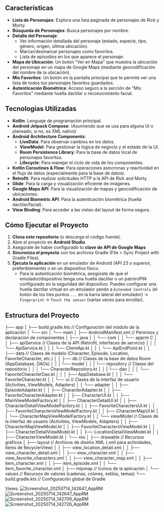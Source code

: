 ## Características

* **Lista de Personajes**: Explora una lista paginada de personajes de Rick y Morty.
* **Búsqueda de Personajes**: Busca personajes por nombre.
* **Detalle del Personaje**:
    * Ver información detallada del personaje (estado, especie, tipo, género, origen, última ubicación).
    * Marcar/desmarcar personajes como favoritos.
    * Lista de episodios en los que aparece el personaje.
* **Mapa de Ubicación**: Un botón "Ver en Mapa" que muestra la ubicación del personaje en un mapa de Google Maps (mediante geocodificación del nombre de la ubicación).
* **Mis Favoritos**: Un botón en la pantalla principal que te permite ver una lista de todos tus personajes favoritos guardados.
* **Autenticación Biométrica**: Acceso seguro a la sección de "Mis Favoritos" mediante huella dactilar o reconocimiento facial.

## Tecnologías Utilizadas

* **Kotlin**: Lenguaje de programación principal.
* **Android Jetpack Compose**: (Asumiendo que se usa para alguna UI o planeado, si no, es XML nativo)
* **Android Architecture Components**:
    * **LiveData**: Para observar cambios en los datos.
    * **ViewModel**: Para gestionar la lógica de negocio y el estado de la UI.
    * **Room Persistence Library**: Para la base de datos local de personajes favoritos.
    * **Lifecycle**: Para manejar el ciclo de vida de los componentes.
* **Kotlin Coroutines & Flow**: Para operaciones asíncronas y reactividad en el flujo de datos (especialmente para la base de datos).
* **Retrofit**: Para realizar solicitudes HTTP a la API de Rick and Morty.
* **Glide**: Para la carga y visualización eficiente de imágenes.
* **Google Maps API**: Para la visualización de mapas y geocodificación de ubicaciones.
* **Android Biometric API**: Para la autenticación biométrica (huella dactilar/facial).
* **View Binding**: Para acceder a las vistas del layout de forma segura.


## Cómo Ejecutar el Proyecto

1.  **Clona este repositorio** (o descarga el código fuente).
2.  Abre el proyecto en **Android Studio**.
3.  Asegúrate de haber configurado tu **clave de API de Google Maps** 
4.  **Sincroniza el proyecto** con los archivos Gradle (File > Sync Project with Gradle Files).
5.  **Ejecuta la aplicación** en un emulador de Android (API 23 o superior, preferiblemente) o en un dispositivo físico.
    * Para la autenticación biométrica, asegúrate de que el emulador/dispositivo tenga una huella dactilar o un patrón/PIN configurado en la seguridad del dispositivo. Puedes configurar una huella dactilar virtual en un emulador yendo a `Extended Controls` (el botón de los tres puntos `...` en la barra lateral del emulador) -> `Fingerprint` -> `Touch the sensor` (varias veces para enrollar).

## Estructura del Proyecto

├── app
│   ├── build.gradle.kts           // Configuración del módulo de la aplicación
│   └── src
│       └── main
│           ├── AndroidManifest.xml // Permisos y declaración de componentes
│           ├── java
│           │   └── com
│           │       └── apprm
C
│           │               ├── apiService       // Clases de la API (Retrofit, interfaces de servicio)
│           │               │   └── ApiService.kt
│           │               │   └── ClientApi.kt
│           │               │   └── ApiEndPoint.kt
│           │               ├── data         // Clases de modelo (Character, Episode, Location, FavoriteCharacter, etc.)
│           │               ├── db           // Clases de la base de datos Room (AppDatabase, DAOs)
│           │               |    └── model
│           │               |    └── repository // Clases del repositorio
│           │               │         └── CharacterRepository.kt
│           │               |    └── dao
│           │               │         └── FavoriteCharacterDao.kt
│           │               │   ├── AppDatabase.kt
│           │               │   └── FavoriteCharacter.kt
│           │               └── ui           // Clases de la interfaz de usuario (Activities, ViewModels, Adapters)
│           │                    └── adapter
│           │                           ├── EpisodeAdapter.kt
│           │                           ├── CharacterAdapter.kt
│           │                           ├── FavoriteCharacterAdapter.kt
│           │                   ├── CharacterUI.kt
│           │                   ├── MainViewModelFactory.kt
│           │                   ├── CharacterDetailUI.kt
│           │                   ├── CharacterDetailViewModelFactory.kt
│           │                   ├── FavoriteCharactersUI.kt
│           │                   ├── FavoriteCharactersViewModelFactory.kt
│           │                   ├── CharacterMapUI.kt
│           │                   └── CharacterMapViewModelFactory.kt
│           │               └── viewModel  // Clases de la interfaz de usuario (Activities, ViewModels, Adapters)
│           │                      ├── CharacterMapViewModel.kt
│           │                      ├── FavoriteCharactersViewModel.kt
│           │                      ├── CharacterDetailViewModel.kt
│           │                      ├── LocationDetailViewModel.kt
│           │                      ├── CharacterViewModel.kt
│           └── res
│               ├── drawable       // Recursos gráficos
│               ├── layout         // Archivos de diseño XML (.xml para actividades, ítems de RecyclerView)
│               │   ├── view_location_detail.xml
│               │   ├── view_character_detail.xml
│               │   ├── view_character.xml
│               │   ├── view_favorite_characters.xml
│               │   ├── view_character_map.xml
│               │   ├── item_character.xml
│               │   ├── item_episode.xml
│               │   └── item_favorite_character.xml
│               ├── mipmap         // Iconos de la aplicación
│               └── values         // Recursos de valores (cadenas, colores, estilos, temas)
└── build.gradle.kts           // Configuración global de Gradle

Views:
![Screenshot_20250714_142647_AppRM](https://github.com/user-attachments/assets/6198b48a-8337-4c04-b0af-fe56cf465913)
![Screenshot_20250714_142647_AppRM](https://github.com/user-attachments/assets/988689f2-246b-4d5a-8046-a947c4c7caf5)
![Screenshot_20250714_142709_AppRM](https://github.com/user-attachments/assets/61dd1874-2ed3-4fb5-92a8-32ef54fa74aa)
![Screenshot_20250714_142726_AppRM](https://github.com/user-attachments/assets/966a0a5c-62e9-479b-954a-ca001764bb7f)




